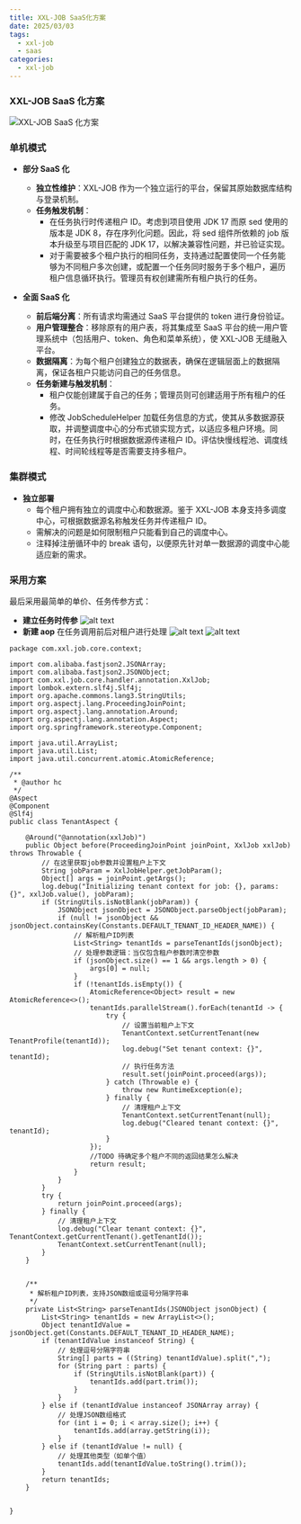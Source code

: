 ```yaml
---
title: XXL-JOB SaaS化方案
date: 2025/03/03
tags:
  - xxl-job
  - saas
categories:
  - xxl-job
---
```


### XXL-JOB SaaS 化方案

![XXL-JOB SaaS 化方案](image-9.png)

### 单机模式

- **部分 SaaS 化**

  - **独立性维护**：XXL-JOB 作为一个独立运行的平台，保留其原始数据库结构与登录机制。
  - **任务触发机制**：
    - 在任务执行时传递租户 ID。考虑到项目使用 JDK 17 而原 sed 使用的版本是 JDK 8，存在序列化问题。因此，将 sed 组件所依赖的 job 版本升级至与项目匹配的 JDK 17，以解决兼容性问题，并已验证实现。
    - 对于需要被多个租户执行的相同任务，支持通过配置使同一个任务能够为不同租户多次创建，或配置一个任务同时服务于多个租户，遍历租户信息循环执行。管理员有权创建需所有租户执行的任务。

- **全面 SaaS 化**
  - **前后端分离**：所有请求均需通过 SaaS 平台提供的 token 进行身份验证。
  - **用户管理整合**：移除原有的用户表，将其集成至 SaaS 平台的统一用户管理系统中（包括用户、token、角色和菜单系统），使 XXL-JOB 无缝融入平台。
  - **数据隔离**：为每个租户创建独立的数据表，确保在逻辑层面上的数据隔离，保证各租户只能访问自己的任务信息。
  - **任务新建与触发机制**：
    - 租户仅能创建属于自己的任务；管理员则可创建适用于所有租户的任务。
    - 修改 JobScheduleHelper 加载任务信息的方式，使其从多数据源获取，并调整调度中心的分布式锁实现方式，以适应多租户环境。同时，在任务执行时根据数据源传递租户 ID。评估快慢线程池、调度线程、时间轮线程等是否需要支持多租户。

### 集群模式

- **独立部署**
  - 每个租户拥有独立的调度中心和数据源。鉴于 XXL-JOB 本身支持多调度中心，可根据数据源名称触发任务并传递租户 ID。
  - 需解决的问题是如何限制租户只能看到自己的调度中心。
  - 注释掉注册循环中的 break 语句，以便原先针对单一数据源的调度中心能适应新的需求。

### 采用方案

最后采用最简单的单价、任务传参方式：

- **建立任务时传参**
  ![alt text](image-10.png)
- **新建 aop**
  在任务调用前后对租户进行处理
  ![alt text](image-11.png)
  ![alt text](image-12.png)

```
package com.xxl.job.core.context;

import com.alibaba.fastjson2.JSONArray;
import com.alibaba.fastjson2.JSONObject;
import com.xxl.job.core.handler.annotation.XxlJob;
import lombok.extern.slf4j.Slf4j;
import org.apache.commons.lang3.StringUtils;
import org.aspectj.lang.ProceedingJoinPoint;
import org.aspectj.lang.annotation.Around;
import org.aspectj.lang.annotation.Aspect;
import org.springframework.stereotype.Component;

import java.util.ArrayList;
import java.util.List;
import java.util.concurrent.atomic.AtomicReference;

/**
 * @author hc
 */
@Aspect
@Component
@Slf4j
public class TenantAspect {

    @Around("@annotation(xxlJob)")
    public Object before(ProceedingJoinPoint joinPoint, XxlJob xxlJob) throws Throwable {
        // 在这里获取job参数并设置租户上下文
        String jobParam = XxlJobHelper.getJobParam();
        Object[] args = joinPoint.getArgs();
        log.debug("Initializing tenant context for job: {}, params: {}", xxlJob.value(), jobParam);
        if (StringUtils.isNotBlank(jobParam)) {
            JSONObject jsonObject = JSONObject.parseObject(jobParam);
            if (null != jsonObject && jsonObject.containsKey(Constants.DEFAULT_TENANT_ID_HEADER_NAME)) {
                // 解析租户ID列表
                List<String> tenantIds = parseTenantIds(jsonObject);
                // 处理参数逻辑：当仅包含租户参数时清空参数
                if (jsonObject.size() == 1 && args.length > 0) {
                    args[0] = null;
                }
                if (!tenantIds.isEmpty()) {
                    AtomicReference<Object> result = new AtomicReference<>();
                    tenantIds.parallelStream().forEach(tenantId -> {
                        try {
                            // 设置当前租户上下文
                            TenantContext.setCurrentTenant(new TenantProfile(tenantId));
                            log.debug("Set tenant context: {}", tenantId);
                            // 执行任务方法
                            result.set(joinPoint.proceed(args));
                        } catch (Throwable e) {
                            throw new RuntimeException(e);
                        } finally {
                            // 清理租户上下文
                            TenantContext.setCurrentTenant(null);
                            log.debug("Cleared tenant context: {}", tenantId);
                        }
                    });
                    //TODO 待确定多个租户不同的返回结果怎么解决
                    return result;
                }
            }
        }
        try {
            return joinPoint.proceed(args);
        } finally {
            // 清理租户上下文
            log.debug("Clear tenant context: {}", TenantContext.getCurrentTenant().getTenantId());
            TenantContext.setCurrentTenant(null);
        }
    }


    /**
     * 解析租户ID列表，支持JSON数组或逗号分隔字符串
     */
    private List<String> parseTenantIds(JSONObject jsonObject) {
        List<String> tenantIds = new ArrayList<>();
        Object tenantIdValue = jsonObject.get(Constants.DEFAULT_TENANT_ID_HEADER_NAME);
        if (tenantIdValue instanceof String) {
            // 处理逗号分隔字符串
            String[] parts = ((String) tenantIdValue).split(",");
            for (String part : parts) {
                if (StringUtils.isNotBlank(part)) {
                    tenantIds.add(part.trim());
                }
            }
        } else if (tenantIdValue instanceof JSONArray array) {
            // 处理JSON数组格式
            for (int i = 0; i < array.size(); i++) {
                tenantIds.add(array.getString(i));
            }
        } else if (tenantIdValue != null) {
            // 处理其他类型（如单个值）
            tenantIds.add(tenantIdValue.toString().trim());
        }
        return tenantIds;
    }


}
```
